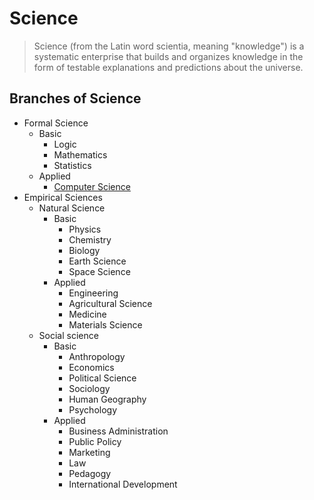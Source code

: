 # Science

> Science (from the Latin word scientia, meaning "knowledge") is a systematic enterprise 
> that builds and organizes knowledge in the form of testable explanations 
> and predictions about the universe.

## Branches of Science

- Formal Science
    - Basic
        - Logic
        - Mathematics
        - Statistics
    - Applied 
        - [Computer Science](https://github.com/hurleylnu/computer-science)
- Empirical Sciences
    - Natural Science
        - Basic
            - Physics
            - Chemistry
            - Biology
            - Earth Science
            - Space Science
        - Applied
            - Engineering
            - Agricultural Science
            - Medicine
            - Materials Science
    - Social science
        - Basic
            - Anthropology
            - Economics
            - Political Science
            - Sociology
            - Human Geography
            - Psychology   
        - Applied
            - Business Administration
            - Public Policy
            - Marketing
            - Law
            - Pedagogy
            - International Development
    
